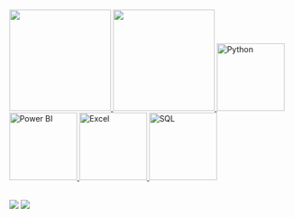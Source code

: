 #

<table>
  <a href="https://github.com/Limafv">
  <img height="180em" src="https://github-readme-stats.vercel.app/api?username=limafv&show_icons=true&theme=tokyonight&include_all_commits=true&count_private=true"/>
  <img height="180em" src="https://github-readme-stats.vercel.app/api/top-langs/?username=limafv&layout=compact&langs_count=6&theme=tokyonight"/>
  <img src="https://upload.wikimedia.org/wikipedia/commons/c/c3/Python-logo-notext.svg" width="120" alt="Python">
  <img src="https://upload.wikimedia.org/wikipedia/commons/1/17/Power_BI_Logo.svg" width="120" alt="Power BI">
  <img src="https://upload.wikimedia.org/wikipedia/commons/0/0d/Microsoft_Excel_Logo_2013.svg" width="120" alt="Excel">
  <img src="https://upload.wikimedia.org/wikipedia/commons/8/87/Sql_data_base_with_logo.png" width="120" alt="SQL">
</table>

<div> 
  <a href = "mailto: erico.lima2005@gmail.com"><img src="https://img.shields.io/badge/-Gmail-%23333?style=for-the-badge&logo=gmail&logoColor=white" target="_blank"></a>
  <a href="https://www.linkedin.com/in/limafv" target="_blank"><img src="https://img.shields.io/badge/-LinkedIn-%230077B5?style=for-the-badge&logo=linkedin&logoColor=white" target="_blank"></a> 
</div>
